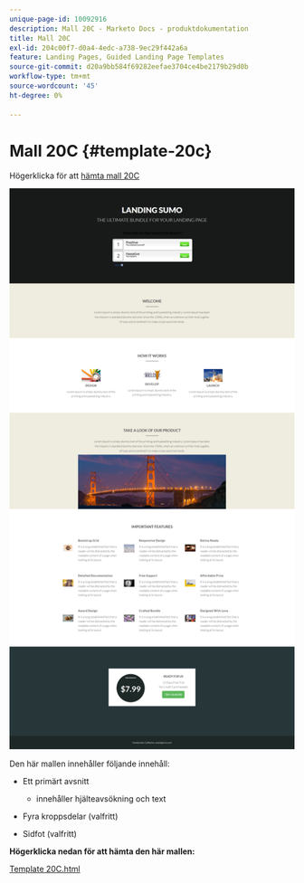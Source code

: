 ```yaml
---
unique-page-id: 10092916
description: Mall 20C - Marketo Docs - produktdokumentation
title: Mall 20C
exl-id: 204c00f7-d0a4-4edc-a738-9ec29f442a6a
feature: Landing Pages, Guided Landing Page Templates
source-git-commit: d20a9bb584f69282eefae3704ce4be2179b29d0b
workflow-type: tm+mt
source-wordcount: '45'
ht-degree: 0%

---
```


# Mall 20C {#template-20c}

Högerklicka för att [hämta mall 20C](https://experienceleague.adobe.com/landing/marketo/lp-templates/template-20c.html?lang=sv-SE)

![](assets/template-20c.png)

Den här mallen innehåller följande innehåll:

* Ett primärt avsnitt

   * innehåller hjälteavsökning och text

* Fyra kroppsdelar (valfritt)
* Sidfot (valfritt)

**Högerklicka nedan för att hämta den här mallen:**

[Template 20C.html](https://experienceleague.adobe.com/landing/marketo/lp-templates/template-20c.html?lang=sv-SE)
